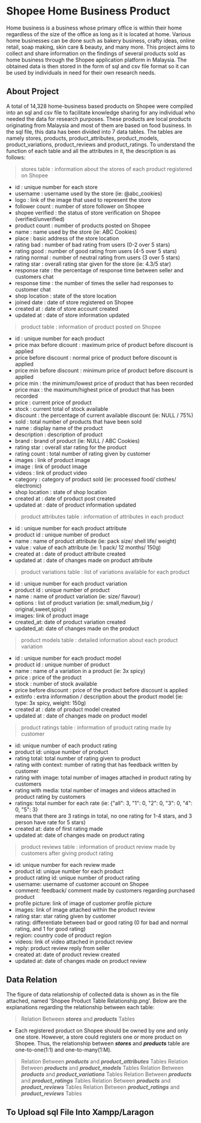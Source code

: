 # Shopee Home Business Product
Home business is a business whose primary office is within their home regardless of the size of the office as long as it is located at home. Various home businesses can be done such as bakery business, crafty ideas, online retail, soap making, skin care &amp; beauty, and many more. This project aims to collect and share information on the findings of several products sold as home business through the Shopee application platform in Malaysia. The obtained data is then stored in the form of sql and csv file format so it can be used by individuals in need for their own research needs.
## About Project
A total of 14,328 home-business based products on Shopee were compiled into an sql and csv file to facilitate knowledge sharing for any individual who needed the data for research purposes. These products are local products originating from Malaysia and most of them are based on food business. In the sql file, this data has been divided into 7 data tables. The tables are namely stores, products, product_attributes, product_models, product_variations, product_reviews and product_ratings. To understand the function of each table and all the attributes in it, the description is as follows:
> stores table : information about the stores of each product registered on Shopee
- id : unique number for each store
- username : username used by the store (ie: @abc_cookies)
- logo : link of the image that used to represent the store
- follower count : number of store follower on Shopee
- shopee verified : the status of store verification on Shopee (verified/unverified)
- product count : number of products posted on Shopee
- name : name used by the store (ie: ABC Cookies)
- place : basic address of the store location
- rating bad : number of bad rating from users (0-2 over 5 stars)
- rating good : number of good rating from users (4-5 over 5 stars)
- rating normal : number of neutral rating from users (3 over 5 stars)
- rating star : overall rating star given for the store (ie: 4.3/5 star)
- response rate : the percentage of response time between seller and customers chat
- response time : the number of times the seller had responses to customer chat
- shop location : state of the store location
- joined date : date of store registered on Shopee
- created at : date of store account created 
- updated at : date of store information updated
> product table : information of product posted on Shopee
- id : unique number for each product
- price max before dicount : maximum price of product before discount is applied
- price before discount : normal price of product before discount is applied
- price min before discount : minimum price of product before discount is applied
- price min : the minimum/lowest price of product that has been recorded
- price max : the maximum/highest price of product that has been recorded
- price : current price of product
- stock : current total of stock available
- discount : the percentage of current available discount (ie: NULL / 75%)
- sold : total number of products that have been sold
- name : display name of the product
- description : description of product
- brand : brand of product (ie: NULL / ABC Cookies)
- rating star : overall star rating for the product
- rating count : total number of rating given by customer
- images : link of product image
- image : link of product image
- videos : link of product video
- category : category of product sold (ie: processed food/ clothes/ electronic)
- shop location : state of shop location
- created at : date of product post created
- updated at : date of product information updated
> product attributes table : information of attributes in each product
- id : unique number for each product attribute
- product id : unique number of product
- name : name of product attribute (ie: pack size/ shell life/ weight)
- value : value of each attribute (ie: 1 pack/ 12 months/ 150g)
- created at : date of product attribute created
- updated at : date of changes made on product attribute
> product variations table : list of variations available for each product
- id : unique number for each product variation
- product id : unique number of product
- name : name of product variation (ie: size/ flavour)
- options : list of product variation (ie: small,medium,big / original,sweet,spicy)
- images: link of product image
- created_at: date of product variation created
- updated_at: date of changes made on the product
> product models table : detailed information about each product variation
- id : unique number for each product model
- product id : unique number of product
- name : name of a variation in a product (ie: 3x spicy)
- price : price of the product
- stock : number of stock available
- price before discount :  price of the product before discount is applied
- extinfo : extra information / description about the product model (ie: type: 3x spicy, weight: 150g)
- created at : date of product model created
- updated at :  date of changes made on product model
> product ratings table : information of product rating made by customer
- id: unique number of each product rating
- product id: unique number of product
- rating total: total number of rating given to product
- rating with context: number of rating that has feedback written by customer
- rating with image: total number of images attached in product rating by customers
- rating with media: total number of images and videos attached in product rating by customers
- ratings: total number for each rate (ie: {"all": 3, "1": 0, "2": 0, "3": 0, "4": 0, "5": 3} <br> means that there are 3 ratings in total, no one rating for 1-4 stars, and 3 person have rate for 5 stars)
- created at: date of first rating made
- updated at: date of changes made on product rating
> product reviews table : information of product review made by customers after giving product rating
- id: unique number for each review made
- product id: unique number for each product
- product rating id: unique number of product rating
- username: username of customer account on Shopee
- comment: feedback/ comment made by customers regarding purchased product
- profile picture: link of image of customer profile picture
- images: link of image attached within the product review
- rating star: star rating given by customer
- rating: differentiate between bad or good rating (0 for bad and normal rating, and 1 for good rating)
- region: country code of product region
- videos: link of video attached in product review
- reply: product review reply from seller
- created at: date of product review created
- updated at: date of changes made on product review
## Data Relation
The figure of data relationship of collected data is shown as in the file attached, named 'Shopee Product Table Relationship.png'. Below are the explanations regarding the relationship between each table:
> Relation Between ***stores*** and ***products*** Tables
 - Each registered product on Shopee should be owned by one and only one store. However, a store could registers one or more product on Shopee. Thus, the relationship between ***stores*** and ***products*** table are one-to-one(1:1) and one-to-many(1:M).
> Relation Between ***products*** and ***product_attributes*** Tables
> Relation Between ***products*** and ***product_models*** Tables
> Relation Between ***products*** and ***product_variations*** Tables
> Relation Between ***products*** and ***product_ratings*** Tables
> Relation Between ***products*** and ***product_reviews*** Tables
> Relation Between ***product_ratings*** and ***product_reviews*** Tables
## To Upload sql File Into Xampp/Laragon
